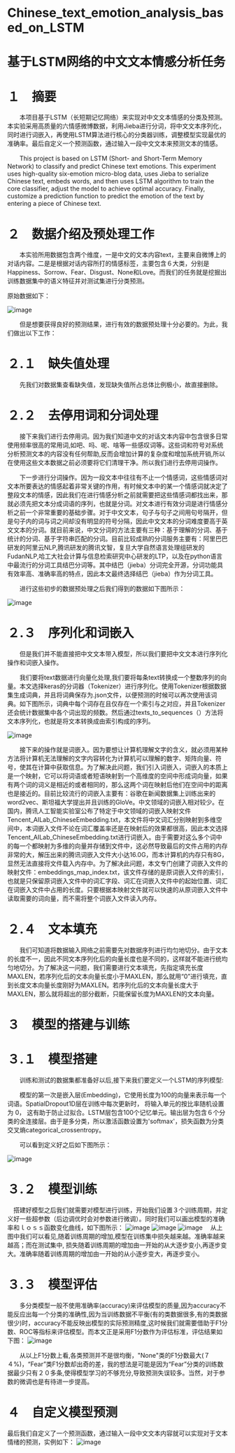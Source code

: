 # Chinese_text_emotion_analysis_based_on_LSTM
# 基于LSTM网络的中文文本情感分析任务
# １　摘要
　　本项目基于LSTM（长短期记忆网络）来实现对中文文本情感的分类及预测。本实验采用高质量的六情感微博数据，利用Jieba进行分词，将中文文本序列化，同时进行词嵌入，再使用LSTM算法进行核心的分类器训练，调整模型实现最优的准确率。最后自定义一个预测函数，通过输入一段中文文本来预测文本的情感。

　　This project is based on LSTM (Short- and Short-Term Memory Network) to classify and predict Chinese text emotions. This experiment uses high-quality six-emotion micro-blog data, uses Jieba to serialize Chinese text, embeds words, and then uses LSTM algorithm to train the core classifier, adjust the model to achieve optimal accuracy. Finally, customize a prediction function to predict the emotion of the text by entering a piece of Chinese text.

# ２　数据介绍及预处理工作
　　本实验所用数据包含两个维度，一是中文的文本内容text，主要来自微博上的对话内容。二是是根据对话内容所打的情感标签，主要包含６大类，分别是Happiness、Sorrow、Fear、Disgust、None和Love。而我们的任务就是挖掘出训练数据集中的语义特征并对测试集进行分类预测。

原始数据如下：

![image](https://user-images.githubusercontent.com/65441161/143911565-84c52c4b-6612-4ed6-8bef-91f67dd5e025.png)

　　但是想要获得良好的预测结果，进行有效的数据预处理十分必要的。为此，我们做出以下工作：

# ２.１　缺失值处理
　　先我们对数据集查看缺失值，发现缺失值所占总体比例极小，故直接删除。

# ２.２　去停用词和分词处理
　　接下来我们进行去停用词。因为我们知道中文的对话文本内容中包含很多日常使用频率很高的常用词,如吧、吗、呢、啥等一些感叹词等。这些词和符号对系统分析预测文本的内容没有任何帮助,反而会增加计算的复杂度和增加系统开销,所以在使用这些文本数据之前必须要将它们清理干净。所以我们进行去停用词操作。

　　下一步进行分词操作。因为一段文本中往往有不止一个情感词，这些情感词对文本所要表达的情感起着非常关键的作用，有时候文本中的某一个情感词就决定了整段文本的情感，因此我们在进行情感分析之前就需要把这些情感词都找出来，那就必须先把文本分成词语的序列，也就是分词。对文本进行有效分词是进行情感分析之前一个非常重要的基础步骤。对于中文文本，句子与句子之间用句号隔开，但是句子内的词与词之间却没有明显的符号分隔，因此中文文本的分词难度要高于英文文本的分词。就目前来说，中文分词的方法主要有三种：基于理解的分词、基于统计的分词、基于字符串匹配的分词。目前比较成熟的分词服务主要有：阿里巴巴研发的阿里云NLP,腾讯研发的腾讯文智，复旦大学自然语言处理组研发的FudanNLP,哈工大社会计算与信息检索研究中心研发的LTP，以及在python语言中最流行的分词工具结巴分词等。其中结巴（jieba）分词完全开源，分词功能具有效率高、准确率高的特点，因此本文最终选择结巴（jieba）作为分词工具。

　　进行这些初步的数据预处理之后我们得到的数据如下图所示：
  
![image](https://user-images.githubusercontent.com/65441161/143913601-55f7b2ff-bce8-408c-889b-2c6f7e3824d8.png)

# ２.３　序列化和词嵌入
　　但是我们并不能直接把中文文本带入模型，所以我们要把中文文本进行序列化操作和词嵌入操作。

　　我们要将text数据进行向量化处理,我们要将每条text转换成一个整数序列的向量。本文选择keras的分词器（Tokenizer）进行序列化。使用Tokenizer根据数据集生成词典，并且将词典保存为.json文件，以便预测的时候可以再次使用该词典。如下图所示，词典中每个词存在且仅存在一个索引与之对应，并且Tokenizer还会统计数据集中各个词出现的频数。然后通过texts_to_sequences（）方法将文本序列化，也就是将文本转换成由索引构成的序列。
  
![image](https://user-images.githubusercontent.com/65441161/143914764-980a97a8-b20d-4fc7-96b6-12b96cd5be11.png)

　　接下来的操作就是词嵌入。因为要想让计算机理解文字的含义，就必须用某种方法将计算机无法理解的文字内容转化为计算机可以理解的数字、矩阵向量、符号，使其在计算中获取信息。为了解决此问题，我们引入词嵌入，词嵌入的本质上是一个映射，它可以将词语或者短语映射到一个高维度的空间中形成词向量，如果有两个词的词义是相近的或者相同的，那么这两个词在映射后他们在空间中的距离也是接近的。目前比较流行的词嵌入主要有：谷歌在新闻数据集上训练出来的word2vec、斯坦福大学提出并且训练的GloVe。中文领域的词嵌入相对较少。在国内，腾讯人工智能实验室公布了特定于中文领域的词嵌入映射文件Tencent_AILab_ChineseEmbedding.txt，本文件将中文词汇分别映射到多维空间中，本词嵌入文件不论在词汇覆盖率还是在映射后的效果都很高，因此本文选择Tencent_AILab_ChineseEmbedding.txt进行词嵌入。由于需要对这么多个词中的每一个都映射为多维的向量并存储到文件中，这必然导致最后的文件占用的内存非常的大，解压出来的腾讯词嵌入文件大小达16.0G，而本计算机的内存只有8G，显然无法直接将文件载入内存中。为了解决此问题，本文专门创建了词嵌入文件的映射文件：embeddings_map_index.txt，该文件存储的是原词嵌入文件的索引，也就是只保留原词嵌入文件中的词汇字段、词汇在词嵌入文件中的起始位置、词汇在词嵌入文件中占用的长度。只要根据本映射文件就可以快速的从原词嵌入文件中读取需要的词向量，而不需将整个词嵌入文件读入内存。
  
# ２.４　文本填充  
　　我们可知道将数据输入网络之前需要先对数据序列进行均匀地切分。由于文本的长度不一，因此不同文本序列化后的向量长度也是不同的，这样就不能进行统均匀地切分。为了解决这一问题，我们需要进行文本填充，先指定填充长度MAXLEN，若序列化后的文本向量长度小于MAXLEN，那么就用“0”进行填充，直到长度文本向量长度刚好为MAXLEN。若序列化后的文本向量长度大于MAXLEN，那么就将超出的部分截断，只能保留长度为MAXLEN的文本向量。

# ３　模型的搭建与训练
# ３.１　模型搭建  
　　训练和测试的数据集都准备好以后,接下来我们要定义一个LSTM的序列模型:

　　模型的第一次是嵌入层(Embedding)，它使用长度为100的向量来表示每一个词语。SpatialDropout1D层在训练中每次更新时， 将输入单元的按比率随机设置为 0， 这有助于防止过拟合。LSTM层包含100个记忆单元。输出层为包含６个分类的全连接层。由于是多分类，所以激活函数设置为'softmax'，损失函数为分类交叉熵categorical_crossentropy。
  
　　可以看到定义好之后如下图所示：
  
  ![image](https://user-images.githubusercontent.com/65441161/143916671-437c6794-149b-4c76-bc1b-905d962e2175.png)
  
  # ３.２　模型训练
　搭建好模型之后我们就需要对模型进行训练，开始我们设置３个训练周期，并定义好一些超参数（后边调优时会对参数进行微调）。同时我们可以画出模型的准确率和ｌｏｓｓ函数变化曲线，如下图所示：
  ![image](https://user-images.githubusercontent.com/65441161/143917367-4606333e-e77c-4e96-bb96-a1b5d77ed16a.png)
![image](https://user-images.githubusercontent.com/65441161/143917429-148cbfe8-367f-43d6-a80a-0f24af0cad32.png)
![image](https://user-images.githubusercontent.com/65441161/143917449-ea32da26-fd3f-44c1-96b3-7b67b30f465f.png)
　从上图中我们可以看见,随着训练周期的增加,模型在训练集中损失越来越。准确率越来越高；而在测试集中, 损失随着训练周期的增加由一开始的从大逐步变小,再逐步变大。准确率随着训练周期的增加由一开始的从小逐步变大，再逐步变小。
 # ３.３　模型评估
　　多分类模型一般不使用准确率(accuracy)来评估模型的质量,因为accuracy不能反应出每一个分类的准确性,因为当训练数据不平衡(有的类数据很多,有的类数据很少)时，accuracy不能反映出模型的实际预测精度,这时候我们就需要借助于F1分数、ROC等指标来评估模型。而本文正是采用F1分数作为评估标准，评估结果如下图：
  ![image](https://user-images.githubusercontent.com/65441161/143918460-529a9242-003d-49e2-9859-e121efd956b7.png)

　　从以上F1分数上看,各类预测并不是很均衡，"None"类的F1分数最大(７４%)，“Fear”类F1分数却出奇的差，我的想法是可能是因为“Fear”分类的训练数据最少只有２０多条,使得模型学习的不够充分,导致预测失误较多。当然，对于参数的微调也是有待进一步提高。
# ４　自定义模型预测
最后我们自定义了一个预测函数，通过输入一段中文文本内容就可以实现对于文本情绪的预测，实例如下：
![image](https://user-images.githubusercontent.com/65441161/143919067-4f44368a-c0ba-4267-bc74-302d5a217197.png)

